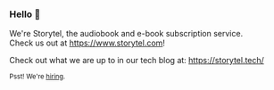 ### Hello :wave:

We're Storytel, the audiobook and e-book subscription service.<br />
Check us out at https://www.storytel.com!

Check out what we are up to in our tech blog at: https://storytel.tech/

<sub>Psst! We're [hiring](https://jobs.storytel.com).</sub>
